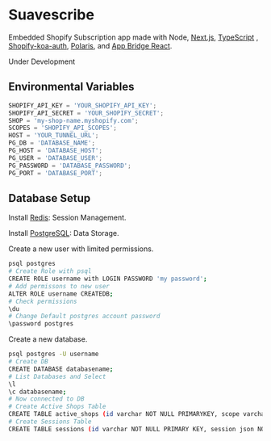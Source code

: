 # Suavescribe

Embedded Shopify Subscription app made with Node, [Next.js](https://nextjs.org/), [TypeScript](https://www.typescriptlang.org/) , [Shopify-koa-auth](https://github.com/Shopify/quilt/tree/master/packages/koa-shopify-auth), [Polaris](https://github.com/Shopify/polaris-react), and [App Bridge React](https://shopify.dev/tools/app-bridge/react-components).

Under Development

## Environmental Variables

```javascript
SHOPIFY_API_KEY = 'YOUR_SHOPIFY_API_KEY';
SHOPIFY_API_SECRET = 'YOUR_SHOPIFY_SECRET';
SHOP = 'my-shop-name.myshopify.com';
SCOPES = 'SHOPIFY_API_SCOPES';
HOST = 'YOUR_TUNNEL_URL';
PG_DB = 'DATABASE_NAME';
PG_HOST = 'DATABASE_HOST';
PG_USER = 'DATABASE_USER';
PG_PASSWORD = 'DATABASE_PASSWORD';
PG_PORT = 'DATABASE_PORT';
```

## Database Setup

Install [Redis](https://redis.io/topics/quickstart): Session Management.

Install [PostgreSQL](https://www.postgresql.org/download/): Data Storage.

Create a new user with limited permissions.

```bash
psql postgres
# Create Role with psql
CREATE ROLE username with LOGIN PASSWORD 'my password';
# Add permissons to new user
ALTER ROLE username CREATEDB;
# Check permissions
\du
# Change Default postgres account password
\password postgres
```

Create a new database.

```bash
psql postgres -U username
# Create DB
CREATE DATABASE databasename;
# List Databases and Select
\l
\c databasename;
# Now connected to DB
# Create Active Shops Table
CREATE TABLE active_shops (id varchar NOT NULL PRIMARYKEY, scope varchar NOT NULL, access_token varchar NOT NULL);
# Create Sessions Table
CREATE TABLE sessions (id varchar NOT NULL PRIMARY KEY, session json NOT NULL);
```
